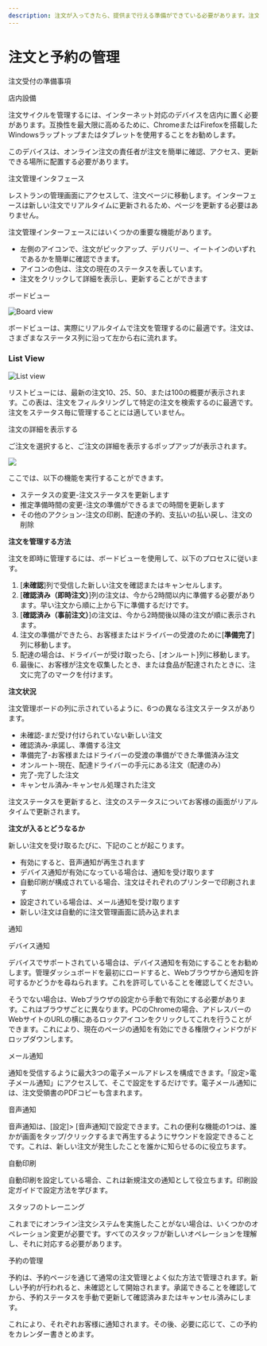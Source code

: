 ```yaml
---
description: 注文が入ってきたら、提供まで行える準備ができている必要があります。注文管理ワークフローを理解することが重要です。
---
```


# 注文と予約の管理

注文受付の準備事項

店内設備

注文サイクルを管理するには、インターネット対応のデバイスを店内に置く必要があります。互換性を最大限に高めるために、ChromeまたはFirefoxを搭載したWindowsラップトップまたはタブレットを使用することをお勧めします。

このデバイスは、オンライン注文の責任者が注文を簡単に確認、アクセス、更新できる場所に配置する必要があります。  


注文管理インタフェース

レストランの管理画面にアクセスして、注文ページに移動します。インターフェースは新しい注文でリアルタイムに更新されるため、ページを更新する必要はありません。

注文管理インターフェースにはいくつかの重要な機能があります。

* 左側のアイコンで、注文がピックアップ、デリバリー、イートインのいずれであるかを簡単に確認できます。 
* アイコンの色は、注文の現在のステータスを表しています。
* 注文をクリックして詳細を表示し、更新することができます 

ボードビュー

![Board view](https://storage.crisp.chat/users/helpdesk/website/e903fdb8557a9800/image_1l3lo9y.png)

ボードビューは、実際にリアルタイムで注文を管理するのに最適です。注文は、さまざまなステータス列に沿って左から右に流れます。

### **List View**

![List view](https://storage.crisp.chat/users/helpdesk/website/e903fdb8557a9800/image_11088vc.png)

リストビューには、最新の注文10、25、50、または100の概要が表示されます。この表は、注文をフィルタリングして特定の注文を検索するのに最適です。注文をステータス毎に管理することには適していません。

注文の詳細を表示する

ご注文を選択すると、ご注文の詳細を表示するポップアップが表示されます。

![](https://storage.crisp.chat/users/helpdesk/website/e903fdb8557a9800/image_8eby9d.png)

ここでは、以下の機能を実行することができます。

* ステータスの変更-注文ステータスを更新します
* 推定準備時間の変更-注文の準備ができるまでの時間を更新します
* その他のアクション-注文の印刷、配達の予約、支払いの払い戻し、注文の削除 

**注文を管理する方法**

注文を即時に管理するには、ボードビューを使用して、以下のプロセスに従います。

1. \[**未確認**\]列で受信した新しい注文を確認またはキャンセルします。
2. \[**確認済み（即時注文）**\]列の注文は、今から2時間以内に準備する必要があります。早い注文から順に上から下に準備するだけです。
3. \[**確認済み（事前注文）**\]の注文は、今から2時間後以降の注文が順に表示されます。
4. 注文の準備ができたら、お客様またはドライバーの受渡のために\[**準備完了**\]列に移動します。
5. 配達の場合は、ドライバーが受け取ったら、\[オンルート\]列に移動します。
6. 最後に、お客様が注文を収集したとき、または食品が配達されたときに、注文に完了のマークを付けます。 

**注文状況**

注文管理ボードの列に示されているように、6つの異なる注文ステータスがあります。 

* 未確認-まだ受け付けられていない新しい注文
* 確認済み-承諾し、準備する注文
* 準備完了-お客様またはドライバーの受渡の準備ができた準備済み注文
* オンルート-現在、配達ドライバーの手元にある注文（配達のみ）
* 完了-完了した注文
* キャンセル済み-キャンセル処理された注文

注文ステータスを更新すると、注文のステータスについてお客様の画面がリアルタイムで更新されます。  


**注文が入るとどうなるか**

新しい注文を受け取るたびに、下記のことが起こります。 

* 有効にすると、音声通知が再生されます
* デバイス通知が有効になっている場合は、通知を受け取ります
* 自動印刷が構成されている場合、注文はそれぞれのプリンターで印刷されます
* 設定されている場合は、メール通知を受け取ります
* 新しい注文は自動的に注文管理画面に読み込まれま

通知

デバイス通知 

デバイスでサポートされている場合は、デバイス通知を有効にすることをお勧めします。管理ダッシュボードを最初にロードすると、Webブラウザから通知を許可するかどうかを尋ねられます。これを許可していることを確認してください。

そうでない場合は、Webブラウザの設定から手動で有効にする必要があります。これはブラウザごとに異なります。PCのChromeの場合、アドレスバーのWebサイトのURLの横にあるロックアイコンをクリックしてこれを行うことができます。これにより、現在のページの通知を有効にできる権限ウィンドウがドロップダウンします。  


メール通知 

通知を受信するように最大3つの電子メールアドレスを構成できます。「設定&gt;電子メール通知」にアクセスして、そこで設定をするだけです。電子メール通知には、注文受領書のPDFコピーも含まれます。

音声通知

 音声通知は、\[設定\]&gt; \[音声通知\]で設定できます。これの便利な機能の1つは、誰かが画面をタップ/クリックするまで再生するようにサウンドを設定できることです。これは、新しい注文が発生したことを誰かに知らせるのに役立ちます。

自動印刷 

自動印刷を設定している場合、これは新規注文の通知として役立ちます。印刷設定ガイドで設定方法を学びます。

スタッフのトレーニング 

これまでにオンライン注文システムを実施したことがない場合は、いくつかのオペレーション変更が必要です。すべてのスタッフが新しいオペレーションを理解し、それに対応する必要があります。

予約の管理 

予約は、予約ページを通じて通常の注文管理とよく似た方法で管理されます。新しい予約が行われると、未確認として開始されます。承諾できることを確認してから、予約ステータスを手動で更新して確認済みまたはキャンセル済みにします。

これにより、それぞれお客様に通知されます。その後、必要に応じて、この予約をカレンダー書きとめます。

